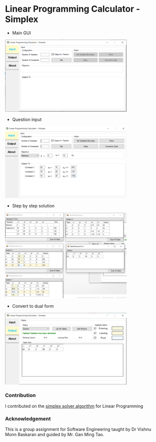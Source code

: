 
# Linear Programming Calculator - Simplex
* Main GUI
<img src="imgs/1.PNG" width = "400" >

* Question input
<img src="imgs/2.PNG" width = "400" >

* Step by step solution
<img src="imgs/4.PNG" width = "400" >

* Convert to dual form
<img src="imgs/3.PNG" width = "400" >

### Contribution
I contributed on the [simplex solver algorithm](https://github.com/soonchangAI/linear_optimization/blob/master/LinearOptimization/SimplexAlgo.cs) for Linear Programming

### Acknowledgement
This is a group assignment for Software Engineering taught by Dr Vishnu Monn Baskaran and guided by Mr. Gan Ming Tao.

